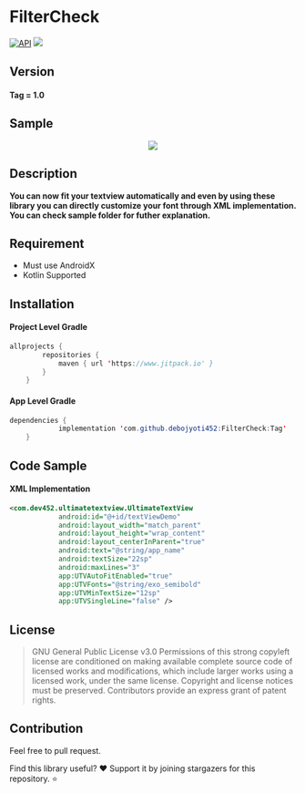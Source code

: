 # FilterCheck
[![API](https://img.shields.io/badge/API-19%2B-brightgreen.svg?style=flat)](https://android-arsenal.com/api?level=19) [![](https://www.jitpack.io/v/debojyoti452/FilterCheck.svg)](https://www.jitpack.io/#debojyoti452/FilterCheck) 

## Version
#### Tag = 1.0
## Sample
<p align="center"> 
<img src="images/screencapture-1568048103006.gif">
</p>

## Description
<b>You can now fit your textview automatically and even by using these library you can directly customize your font through XML implementation. You can check sample folder for futher explanation.</b>

## Requirement
* Must use AndroidX
* Kotlin Supported

## Installation
#### Project Level Gradle
```java
allprojects {
		repositories {
			maven { url 'https://www.jitpack.io' }
		}
	}
```
#### App Level Gradle
```java
dependencies {
	        implementation 'com.github.debojyoti452:FilterCheck:Tag'
	}
```

## Code Sample
#### XML Implementation
```xml
<com.dev452.ultimatetextview.UltimateTextView
            android:id="@+id/textViewDemo"
            android:layout_width="match_parent"
            android:layout_height="wrap_content"
            android:layout_centerInParent="true"
            android:text="@string/app_name"
            android:textSize="22sp"
            android:maxLines="3"
            app:UTVAutoFitEnabled="true"
            app:UTVFonts="@string/exo_semibold"
            app:UTVMinTextSize="12sp"
            app:UTVSingleLine="false" />
```

## License
>GNU General Public License v3.0
Permissions of this strong copyleft license are conditioned on making available complete source code of licensed works and modifications, which include larger works using a licensed work, under the same license. Copyright and license notices must be preserved. Contributors provide an express grant of patent rights.

## Contribution
Feel free to pull request.

Find this library useful? ❤️
Support it by joining stargazers for this repository. ⭐️
